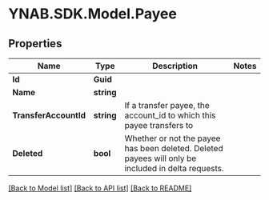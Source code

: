# YNAB.SDK.Model.Payee
## Properties

Name | Type | Description | Notes
------------ | ------------- | ------------- | -------------
**Id** | **Guid** |  | 
**Name** | **string** |  | 
**TransferAccountId** | **string** | If a transfer payee, the account_id to which this payee transfers to | 
**Deleted** | **bool** | Whether or not the payee has been deleted.  Deleted payees will only be included in delta requests. | 

[[Back to Model list]](../README.md#documentation-for-models) [[Back to API list]](../README.md#documentation-for-api-endpoints) [[Back to README]](../README.md)

